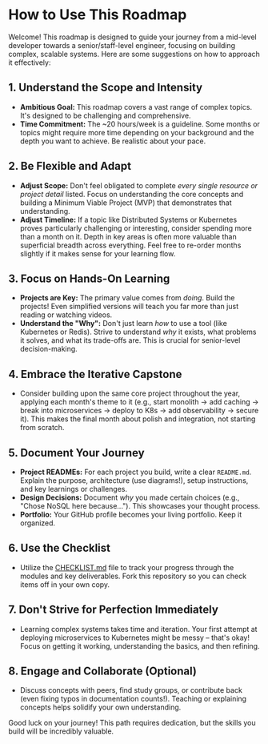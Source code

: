 # How to Use This Roadmap

Welcome! This roadmap is designed to guide your journey from a mid-level developer towards a senior/staff-level engineer, focusing on building complex, scalable systems. Here are some suggestions on how to approach it effectively:

## 1. Understand the Scope and Intensity

* **Ambitious Goal:** This roadmap covers a vast range of complex topics. It's designed to be challenging and comprehensive.
* **Time Commitment:** The ~20 hours/week is a guideline. Some months or topics might require more time depending on your background and the depth you want to achieve. Be realistic about your pace.

## 2. Be Flexible and Adapt

* **Adjust Scope:** Don't feel obligated to complete *every single resource or project detail* listed. Focus on understanding the core concepts and building a Minimum Viable Project (MVP) that demonstrates that understanding.
* **Adjust Timeline:** If a topic like Distributed Systems or Kubernetes proves particularly challenging or interesting, consider spending more than a month on it. Depth in key areas is often more valuable than superficial breadth across everything. Feel free to re-order months slightly if it makes sense for your learning flow.

## 3. Focus on Hands-On Learning

* **Projects are Key:** The primary value comes from *doing*. Build the projects! Even simplified versions will teach you far more than just reading or watching videos.
* **Understand the "Why":** Don't just learn *how* to use a tool (like Kubernetes or Redis). Strive to understand *why* it exists, what problems it solves, and what its trade-offs are. This is crucial for senior-level decision-making.

## 4. Embrace the Iterative Capstone

* Consider building upon the same core project throughout the year, applying each month's theme to it (e.g., start monolith -> add caching -> break into microservices -> deploy to K8s -> add observability -> secure it). This makes the final month about polish and integration, not starting from scratch.

## 5. Document Your Journey

* **Project READMEs:** For each project you build, write a clear `README.md`. Explain the purpose, architecture (use diagrams!), setup instructions, and key learnings or challenges.
* **Design Decisions:** Document *why* you made certain choices (e.g., "Chose NoSQL here because..."). This showcases your thought process.
* **Portfolio:** Your GitHub profile becomes your living portfolio. Keep it organized.

## 6. Use the Checklist

* Utilize the [CHECKLIST.md](CHECKLIST.md) file to track your progress through the modules and key deliverables. Fork this repository so you can check items off in your own copy.

## 7. Don't Strive for Perfection Immediately

* Learning complex systems takes time and iteration. Your first attempt at deploying microservices to Kubernetes might be messy – that's okay! Focus on getting it working, understanding the basics, and then refining.

## 8. Engage and Collaborate (Optional)

* Discuss concepts with peers, find study groups, or contribute back (even fixing typos in documentation counts!). Teaching or explaining concepts helps solidify your own understanding.

Good luck on your journey! This path requires dedication, but the skills you build will be incredibly valuable.
